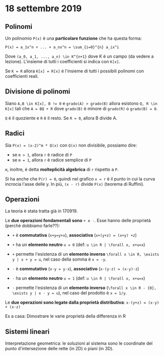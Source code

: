 # 18 settembre 2019

## Polinomi
Un polinomio `P(x)` è una **particolare funzione** che ha questa forma:

```
P(x) = a_1x^n + ... + a_nx^n = \sum_{i=0}^{n} a_ix^i
```

Dove `(a_0, a_1, ..., a_n) \in K^{n+1}` dove K è un campo (da vedere a lezione). 
L'insieme di tutti i coefficienti si indica con `K[x]`.

Se `K = R` allora `K[x] = R[x]` è l'insieme di tutti i possibili polinomi con
coefficienti reali.

## Divisione di polinomi
Siano `A,B \in K[x], B != 0` e `grado(A) > grado(B)` allora esistono 
`Q, R \in K[x]` tali che `A = BQ + R` dove `grado(B)` è minore di `grado(R)` o 
`grado(B) = 0`.

`Q` è il quoziente e `R` è il resto. Se `R = 0`, allora B divide A.

## Radici
Sia `P(x) = (x-2)^m * Q(x)` con `Q(x)` non divisibile, possiamo dire:

- se `m > 1`, allora `r` è radice di `P`
- se `m = 1`, allora `r` è radice semplice di `P`

`m`, inoltre, è detta **molteplicità algebrica** di `r` rispetto a `P`.

Si ha anche che `P(r) = 0`, quindi nel grafico `x = r` è il punto in cui la
curva incrocia l'asse delle y. In più, `(x - r)` divide `P(x)` (teorema di 
Ruffini).

## Operazioni
La teoria è stata tratta già in 170919.

Le **due operazioni fondamentali sono** `+ e ·`. Esse hanno delle proprietà (perchè
dobbiamo farle??):

- `+` è **commutativa** (`x+y=y+x`), **associativa** (`x+(y+z) = (x+y) +z`)
- `+` ha un **elemento neutro** `u = 0` (def: `u \in R | \forall x, x+u=x`) 
- `+` permette l'esistenza di un **elemento inverso** 
    `\forall x \in R, \exists y | x + y = u`, nel caso della somma è `x = -y`.

- `·` è **commutativo** (`x·y = y·x`), **associativo** (`x·(y·z) = (x·y)·z`)
- `·` ha un **elemento neutro** `u = 1` (def: `u \in R | \forall x, x+u=x`) 
- `·` permette l'esistenza di un **elemento inverso** 
    (`\forall x \in R - {0}, \exists y | x · y = u`), nel caso del prodotto è 
    `x = 1/y`.

Le **due operazioni sono legate dalla proprietà distributiva**: `x·(y+z) = (x·y) + (x·z)`

Es a casa: Dimostrare le varie proprietà della differenza in R

## Sistemi lineari
Interpretazione geometrica: le soluzioni al sistema sono le coordinate 
del punto d'intersezione delle rette (in 2D) o piani (in 3D).
